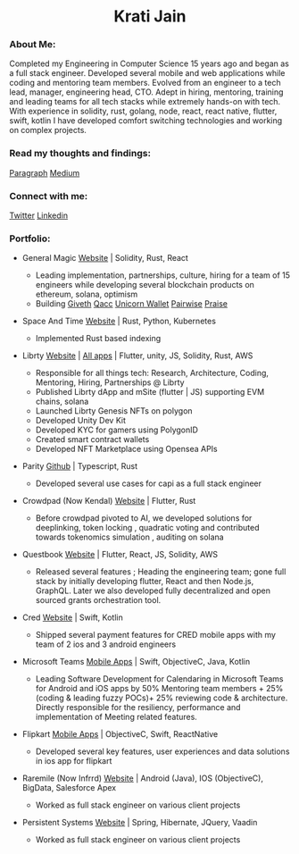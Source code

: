 <h1 align="center">Krati Jain</h1>


<h3 align="left">About Me:</h3>

Completed my Engineering in Computer Science 15 years ago and began as a full stack engineer. Developed several mobile and web applications while coding and mentoring team members. 
Evolved from an engineer to a tech lead, manager, engineering head, CTO. Adept in hiring, mentoring, training and leading teams for all tech stacks while extremely hands-on with tech. With experience in solidity, rust, golang, node, react, react native, flutter, swift, kotlin I have developed comfort switching technologies and working on complex projects.

<h3 align="left">Read my thoughts and findings:</h3>
<p align="left">
<a href="https://paragraph.xyz/@krati.eth" target="blank">Paragraph</a>
<a href="https://medium.com/@kratijain" target="blank">Medium</a>

<h3 align="left">Connect with me:</h3>
<p align="left">
<a href="https://twitter.com/kratijain" target="blank">Twitter</a>
<a href="https://www.linkedin.com/in/krati-jain-56182460/" target="blank">Linkedin</a>
  
</p>

<h3 align="left">Portfolio:</h3>

- General Magic [Website](https://generalmagic.io/) | Solidity, Rust, React
  - Leading implementation, partnerships, culture, hiring for a team of 15 engineers while developing several blockchain products on ethereum, solana, optimism
  - Building [Giveth](https://x.com/Giveth) [Qacc](https://x.com/theqacc) [Unicorn Wallet](https://x.com/myunicornwallet) [Pairwise](https://x.com/pairwisevote) [Praise](https://x.com/givepraise)
 
- Space And Time [Website](https://www.spaceandtime.io/) | Rust, Python, Kubernetes
  - Implemented Rust based indexing
- Librty [Website](https://librty.xyz/) | [All apps](https://linktr.ee/librty) | Flutter, unity, JS, Solidity, Rust, AWS
  - Responsible for all things tech: Research, Architecture, Coding, Mentoring, Hiring, Partnerships @ Librty
  - Published Librty dApp and mSite (flutter | JS) supporting EVM chains, solana
  - Launched Librty Genesis NFTs on polygon
  - Developed Unity Dev Kit
  - Developed KYC for gamers using PolygonID
  - Created smart contract wallets
  - Developed NFT Marketplace using Opensea APIs
- Parity [Github](https://github.com/paritytech/capi) | Typescript, Rust
  - Developed several use cases for capi as a full stack engineer
- Crowdpad (Now Kendal) [Website](https://www.crowdpad.io/) | Flutter, Rust
  - Before crowdpad pivoted to AI, we developed solutions for deeplinking, token locking , quadratic voting and contributed towards tokenomics simulation , auditing on solana
- Questbook [Website](https://questbook.xyz/) | Flutter, React, JS, Solidity, AWS
  - Released several features ; Heading the engineering team; gone full stack by initially developing flutter, React and then Node.js, GraphQL. Later we also developed fully decentralized and open sourced grants orchestration tool.
- Cred [Website](https://cred.club/) | Swift, Kotlin
  - Shipped several payment features for CRED mobile apps with my team of 2 ios and 3 android engineers
- Microsoft Teams [Mobile Apps](https://www.microsoft.com/en-in/microsoft-teams/download-app#for-mobile12) | Swift, ObjectiveC, Java, Kotlin
  - Leading Software Development for Calendaring in Microsoft Teams for Android and iOS apps by 50% Mentoring team members + 25% (coding & leading fuzzy POCs)+ 25% reviewing code & architecture. Directly responsible for the resiliency, performance and implementation of Meeting related features.
- Flipkart [Mobile Apps](https://www.flipkart.com/mobile-apps) | ObjectiveC, Swift, ReactNative
   - Developed several key features, user experiences and data solutions in ios app for flipkart
- Raremile (Now Infrrd) [Website](https://www.infrrd.ai/) | Android (Java), IOS (ObjectiveC), BigData, Salesforce Apex
  - Worked as full stack engineer on various client projects
- Persistent Systems [Website](https://www.persistent.com/) | Spring, Hibernate, JQuery, Vaadin
   - Worked as full stack engineer on various client projects




